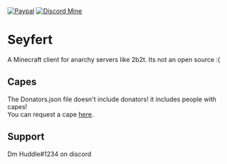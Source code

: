 [![Paypal](https://img.shields.io/badge/paypal-donate-red?color=169bd7&logo=paypal)](https://paypal.me/DonateHuddle)
[![Discord Mine](https://img.shields.io/badge/Discord-Join-blueviolet)](https://discord.io/Seyfert)
# Seyfert
A Minecraft client for anarchy servers like 2b2t. Its not an open source :(  
  
## Capes  
The Donators.json file doesn't include donators! it includes people with capes!  
You can request a cape <a href="https://bit.ly/375qeLn" target="_blank">here</a>.  

## Support  
Dm Huddle#1234 on discord
